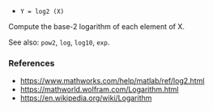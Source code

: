 * `Y = log2 (X)`

Compute the base-2 logarithm of each element of X.

See also: `pow2`, `log`, `log10`, `exp`.

### References

* https://www.mathworks.com/help/matlab/ref/log2.html
* https://mathworld.wolfram.com/Logarithm.html
* https://en.wikipedia.org/wiki/Logarithm
